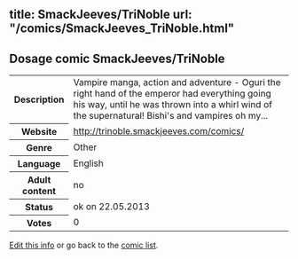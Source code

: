 title: SmackJeeves/TriNoble
url: "/comics/SmackJeeves_TriNoble.html"
---
Dosage comic SmackJeeves/TriNoble
-----------------------------------------

<p id="msg"></p>
<script type="text/javascript">
if (window.location.search === '?edit_info_mail=sent_ok') {
  var elem = document.getElementById("msg");
  elem.innerHTML = 'Edited information sucessfully sent for review, which is usually done daily. Thanks!';
  elem.className = 'ok';
}
</script>
<table class="comicinfo">
<tr>
<th>Description</th><td>Vampire manga, action and adventure - Oguri the right hand of the emperor had everything going his way, until he was thrown into a whirl wind of the supernatural! Bishi's and vampires oh my...</td>
</tr>
<tr>
<th>Website</th><td><a href="http://trinoble.smackjeeves.com/comics/">http://trinoble.smackjeeves.com/comics/</a></td>
</tr>
<tr>
<th>Genre</th><td>Other</td>
</tr>
<tr>
<th>Language</th><td>English</td>
</tr>
<tr>
<th>Adult content</th><td>no</td>
</tr>
<tr>
<th>Status</th><td>ok on 22.05.2013</td>
</tr>
<tr>
<th>Votes</th><td>0</td>
</tr>
</table>

[Edit this info](SmackJeeves_TriNoble_edit.html) or go back to the [comic list](../comic-index.html).
